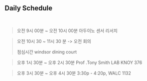 ## Daily Schedule
<br>

>오전 9시 00분 ~ 오전 10시 00분  아두이노 센서 리서치 
>

> 오전 10시 30 ~ 11시 30 분  -> 오전 회의 
> 
> 점심시간 
> windsor dining court 

> 오후 1시 30분 ~ 오후 2시 30분
> Prof .Tony Smith LAB KNOY 376 

> 오후 3시 30분 ~ 오후 4시 30분
>  3:30p - 4:20p, WALC 1132
>




<br>
